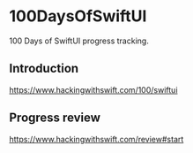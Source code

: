 # 100DaysOfSwiftUI
100 Days of SwiftUI progress tracking.

## Introduction
https://www.hackingwithswift.com/100/swiftui

## Progress review
https://www.hackingwithswift.com/review#start
